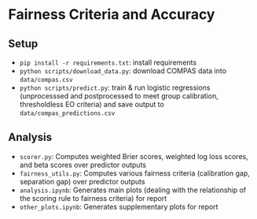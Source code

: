 # Fairness Criteria and Accuracy

## Setup
- `pip install -r requirements.txt`: install requirements
- `python scripts/download_data.py`: download COMPAS data into `data/compas.csv`
- `python scripts/predict.py`: train & run logistic regressions (unprocesssed and postprocessed to meet group calibration, thresholdless EO criteria) and save output to `data/compas_predictions.csv`

## Analysis
- `scorer.py`: Computes weighted Brier scores, weighted log loss scores, and beta scores over predictor outputs
- `fairness_utils.py`: Computes various fairness criteria (calibration gap, separation gap) over predictor outputs
- `analysis.ipynb`: Generates main plots (dealing with the relationship of the scoring rule to fairness criteria) for report
- `other_plots.ipynb`: Generates supplementary plots for report